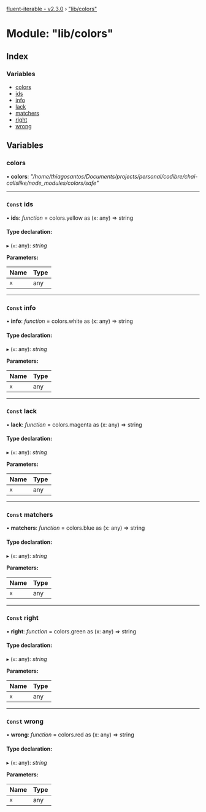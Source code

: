 [fluent-iterable - v2.3.0](../README.md) › ["lib/colors"](_lib_colors_.md)

# Module: "lib/colors"

## Index

### Variables

* [colors](_lib_colors_.md#colors)
* [ids](_lib_colors_.md#const-ids)
* [info](_lib_colors_.md#const-info)
* [lack](_lib_colors_.md#const-lack)
* [matchers](_lib_colors_.md#const-matchers)
* [right](_lib_colors_.md#const-right)
* [wrong](_lib_colors_.md#const-wrong)

## Variables

###  colors

• **colors**: *"/home/thiagosantos/Documents/projects/personal/codibre/chai-callslike/node_modules/colors/safe"*

___

### `Const` ids

• **ids**: *function* = colors.yellow as (x: any) => string

#### Type declaration:

▸ (`x`: any): *string*

**Parameters:**

Name | Type |
------ | ------ |
`x` | any |

___

### `Const` info

• **info**: *function* = colors.white as (x: any) => string

#### Type declaration:

▸ (`x`: any): *string*

**Parameters:**

Name | Type |
------ | ------ |
`x` | any |

___

### `Const` lack

• **lack**: *function* = colors.magenta as (x: any) => string

#### Type declaration:

▸ (`x`: any): *string*

**Parameters:**

Name | Type |
------ | ------ |
`x` | any |

___

### `Const` matchers

• **matchers**: *function* = colors.blue as (x: any) => string

#### Type declaration:

▸ (`x`: any): *string*

**Parameters:**

Name | Type |
------ | ------ |
`x` | any |

___

### `Const` right

• **right**: *function* = colors.green as (x: any) => string

#### Type declaration:

▸ (`x`: any): *string*

**Parameters:**

Name | Type |
------ | ------ |
`x` | any |

___

### `Const` wrong

• **wrong**: *function* = colors.red as (x: any) => string

#### Type declaration:

▸ (`x`: any): *string*

**Parameters:**

Name | Type |
------ | ------ |
`x` | any |
